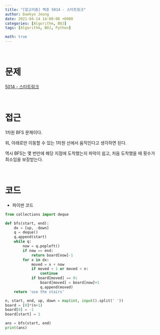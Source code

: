 ```yaml
---
title: "[알고리즘] 백준 5014 - 스타트링크"
author: Daekyo Jeong
date: 2021-04-14 14:00:00 +0900
categories: [Algorithm, BOJ]
tags: [Algorithm, BOJ, Python]

math: true
---
```



<br/>

# **문제**

[5014 - 스타트링크](https://www.acmicpc.net/problem/5014)

<br/>

# **접근**

1차원 BFS 문제이다.  

위, 아래로만 이동할 수 있는 1차원 선에서 움직인다고 생각하면 된다.  

역시 BFS는 몇 번만에 해당 지점에 도착했는지 파악이 쉽고, 처음 도착했을 때 횟수가 최소임을 보장받는다.  


<br/>

# **코드**

- 파이썬 코드   

```py
from collections import deque

def bfs(start, end):
    dx = [up, -down]
    q = deque()
    q.append(start)
    while q:
        now = q.popleft()
        if now == end:
            return board[now]-1
        for x in dx:
            moved = x + now
            if moved < 1 or moved > n:
                continue
            if board[moved] == 0:
                board[moved] = board[now]+1
                q.append(moved)
    return 'use the stairs'

n, start, end, up, down = map(int, input().split(' '))
board = [0]*(n+1)
board[0] = -1
board[start] = 1

ans = bfs(start, end)
print(ans)

```

<br/>
